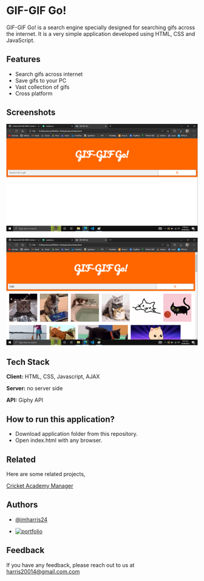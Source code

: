 
# GIF-GIF Go!

GIF-GIF Go! is a search engine specially designed
for searching gifs across the internet. It is a very
simple application developed using HTML, CSS and
JavaScript.



## Features

- Search gifs across internet
- Save gifs to your PC
- Vast collection of gifs
- Cross platform


## Screenshots

![App Screenshot](https://raw.githubusercontent.com/imharris24/GifGifGo-JS/main/Screenshots/SC001.png)

![App Screenshot](https://raw.githubusercontent.com/imharris24/GifGifGo-JS/main/Screenshots/SC002.png)


## Tech Stack

**Client:** HTML, CSS, Javascript, AJAX

**Server:** no server side

**API:** Giphy API


## How to run this application?

- Download application folder from this repository.
- Open index.html with any browser.



## Related

Here are some related projects,

[Cricket Academy Manager](https://github.com/imharris24/CAM-WEB)


## Authors

- [@imharris24](https://www.github.com/imharris24)

- [![portfolio](https://img.shields.io/badge/my_portfolio-000?style=for-the-badge&logo=ko-fi&logoColor=white)](https://imharris24.github.io/)
## Feedback

If you have any feedback, please reach out to us at harris20014@gmail.com.com

